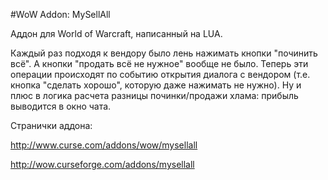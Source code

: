 #WoW Addon: MySellAll

Аддон для World of Warcraft, написанный на LUA.

Каждый раз подходя к вендору было лень нажимать кнопки "починить всё". А кнопки "продать всё не нужное" вообще не было. Теперь эти операции происходят по событию открытия диалога с вендором (т.е. кнопка "сделать хорошо", которую даже нажимать не нужно). Ну и плюс в логика расчета разницы починки/продажи хлама: прибыль выводится в окно чата.


Странички аддона:

http://www.curse.com/addons/wow/mysellall

http://wow.curseforge.com/addons/mysellall



